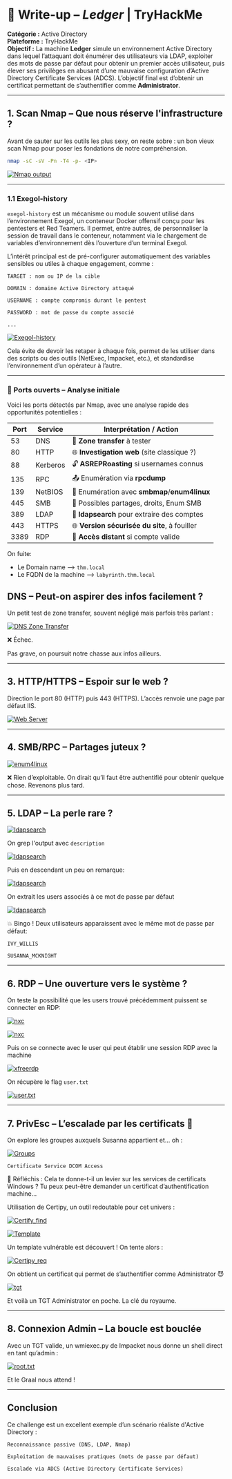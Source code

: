 # 🧠 Write-up – *Ledger* | TryHackMe

**Catégorie :** Active Directory  
**Plateforme :** TryHackMe  
**Objectif :** La machine **Ledger** simule un environnement Active Directory dans lequel l’attaquant doit énumérer des utilisateurs via LDAP, exploiter des mots de passe par défaut pour obtenir un premier accès utilisateur, puis élever ses privilèges en abusant d’une mauvaise configuration d’Active Directory Certificate Services (ADCS). L’objectif final est d’obtenir un certificat permettant de s’authentifier comme **Administrator**.


---

## 1. Scan Nmap – Que nous réserve l'infrastructure ?

Avant de sauter sur les outils les plus sexy, on reste sobre : un bon vieux scan Nmap pour poser les fondations de notre compréhension.

```bash
nmap -sC -sV -Pn -T4 -p- <IP>
```

[![Nmap output](../images/Ledger/nmap_output.png)](../images/Ledger/nmap_output.png)

---

### 1.1 Exegol-history

`exegol-history` est un mécanisme ou module souvent utilisé dans l’environnement Exegol, un conteneur Docker offensif conçu pour les pentesters et Red Teamers. Il permet, entre autres, de personnaliser la session de travail dans le conteneur, notamment via le chargement de variables d’environnement dès l’ouverture d’un terminal Exegol.

L’intérêt principal est de pré-configurer automatiquement des variables sensibles ou utiles à chaque engagement, comme :

    TARGET : nom ou IP de la cible

    DOMAIN : domaine Active Directory attaqué

    USERNAME : compte compromis durant le pentest

    PASSWORD : mot de passe du compte associé

    ... 

[![Exegol-history](../images/Reset/exegol_history.png)](../images/Reset/exegol_history.png)

Cela évite de devoir les retaper à chaque fois, permet de les utiliser dans des scripts ou des outils (NetExec, Impacket, etc.), et standardise l’environnement d’un opérateur à l’autre.

---

### 📡 Ports ouverts – Analyse initiale

Voici les ports détectés par Nmap, avec une analyse rapide des opportunités potentielles :

| Port | Service     | Interprétation / Action                       |
|------|-------------|-----------------------------------------------|
| 53   | DNS         | 🔎 **Zone transfer** à tester                 |
| 80   | HTTP        | 🌐 **Investigation web** (site classique ?)   |
| 88   | Kerberos    | 🔓 **ASREPRoasting** si usernames connus     |
| 135  | RPC         | 📤 Enumération via **rpcdump**               |
| 139  | NetBIOS     | 📂 Enumération avec **smbmap**/**enum4linux**|
| 445  | SMB         | 📂 Possibles partages, droits, Enum SMB       |
| 389  | LDAP        | 🧬 **ldapsearch** pour extraire des comptes   |
| 443  | HTTPS       | 🌐 **Version sécurisée du site**, à fouiller |
| 3389 | RDP         | 🔐 **Accès distant** si compte valide         |

On fuite:
- Le Domain name --> `thm.local`
- Le FQDN  de la machine --> `labyrinth.thm.local`

## DNS – Peut-on aspirer des infos facilement ?

Un petit test de zone transfer, souvent négligé mais parfois très parlant :

[![DNS Zone Transfer](../images/Ledger/dig.png)](../images/Ledger/dig.png)

❌ Échec.

Pas grave, on poursuit notre chasse aux infos ailleurs.

---

## 3. HTTP/HTTPS – Espoir sur le web ?

Direction le port 80 (HTTP) puis 443 (HTTPS). L’accès renvoie une page par défaut IIS.

[![Web Server](../images/Ledger/IIS.png)](../images/Ledger/IIS.png)

---

## 4. SMB/RPC – Partages juteux ?

[![enum4linux](../images/Ledger/enum4linux.png)](../images/Ledger/enum4linux.png)

❌ Rien d’exploitable. On dirait qu’il faut être authentifié pour obtenir quelque chose. Revenons plus tard.

---

## 5. LDAP – La perle rare ?

[![ldapsearch](../images/Ledger/ldapsearch.png)](../images/Ledger/ldapsearch.png)

On grep l'output avec `description`

[![ldapsearch](../images/Ledger/ldapdump.png)](../images/Ledger/ldapdump.png)

Puis en descendant un peu on remarque:

[![ldapsearch](../images/Ledger/ldapdump_description.png)](../images/Ledger/ldapdump_description.png)

On extrait les users associés à ce mot de passe par défaut

[![ldapsearch](../images/Ledger/ldapdump_users.png)](../images/Ledger/ldapdump_users.png)

💥 Bingo ! Deux utilisateurs apparaissent avec le même mot de passe par défaut:

    IVY_WILLIS

    SUSANNA_MCKNIGHT

---

## 6. RDP – Une ouverture vers le système ?

On teste la possibilité que les users trouvé précédemment puissent se connecter en RDP:

[![nxc](../images/Ledger/nxc_fail.png)](../images/Ledger/nxc_fail.png)

[![nxc](../images/Ledger/nxc_success.png)](../images/Ledger/nxc_success.png)



Puis on se connecte avec le user qui peut établir une session RDP avec la machine

[![xfreerdp](../images/Ledger/rdp.png)](../images/Ledger/rdp.png)



On récupère le flag `user.txt`

[![user.txt](../images/Ledger/user_txt.png)](../images/Ledger/user_txt.png)


---

## 7. PrivEsc – L’escalade par les certificats 🧩

On explore les groupes auxquels Susanna appartient et… oh :

[![Groups](../images/Ledger/group.png)](../images/Ledger/group.png)

`Certificate Service DCOM Access`

🧠 Réfléchis : Cela te donne-t-il un levier sur les services de certificats Windows ? Tu peux peut-être demander un certificat d’authentification machine...

Utilisation de Certipy, un outil redoutable pour cet univers :

[![Certify_find](../images/Ledger/certipy_find.png)](../images/Ledger/certipy_find.png)

[![Template](../images/Ledger/template_vuln.png)](../images/Ledger/template_vuln.png)

Un template vulnérable est découvert ! On tente alors :

[![Certipy_req](../images/Ledger/certipy_req.png)](../images/Ledger/certipy_req.png)

On obtient un certificat qui permet de s’authentifier comme Administrator 😈

[![tgt](../images/Ledger/certipy_auth.png)](../images/Ledger/certipy_auth.png)

Et voilà un TGT Administrator en poche. La clé du royaume.

---

## 8. Connexion Admin – La boucle est bouclée

Avec un TGT valide, un wmiexec.py de Impacket nous donne un shell direct en tant qu’admin :

[![root.txt](../images/Ledger/root.txt.png)](../images/Ledger/root.txt.png)

Et le Graal nous attend !

---

## Conclusion

Ce challenge est un excellent exemple d’un scénario réaliste d'Active Directory :

    Reconnaissance passive (DNS, LDAP, Nmap)

    Exploitation de mauvaises pratiques (mots de passe par défaut)

    Escalade via ADCS (Active Directory Certificate Services)



